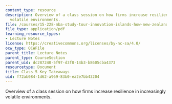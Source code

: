 ```yaml
---
content_type: resource
description: Overview of a class session on how firms increase resilience in increasingly
  volatile environments.
file: /courses/15-228-mba-study-tour-innovation-islands-how-new-zealand-became-a-global-player-in-the-race-to-innovate-spring-2016/f72ab0841d62a96983b0ea2e7bb43204_MIT15_228S16_Class_5.pdf
file_type: application/pdf
learning_resource_types:
- Lecture Notes
license: https://creativecommons.org/licenses/by-nc-sa/4.0/
ocw_type: OCWFile
parent_title: Lecture Notes
parent_type: CourseSection
parent_uid: dc287240-5f97-d3f8-14b3-b8605cba4373
resourcetype: Document
title: Class 5 Key Takeaways
uid: f72ab084-1d62-a969-83b0-ea2e7bb43204
---
```

Overview of a class session on how firms increase resilience in increasingly volatile environments.
